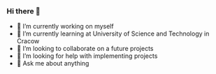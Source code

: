 ### Hi there 👋
- 🔭 I’m currently working on myself
- 🌱 I’m currently learning at University of Science and Technology in Cracow
- 👯 I’m looking to collaborate on a future projects
- 🤔 I’m looking for help with implementing projects
- 💬 Ask me about anything
<!-- - 📫 How to reach me: ...
- 😄 Pronouns: ...
- ⚡ Fun fact: ... -->

